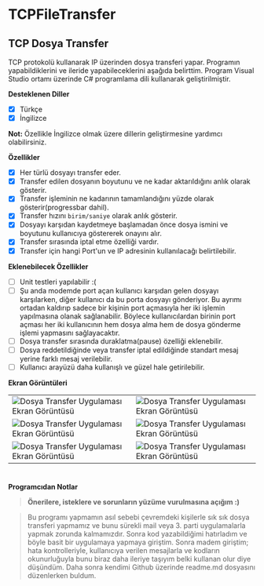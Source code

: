 # TCPFileTransfer
## TCP Dosya Transfer
TCP protokolü kullanarak IP üzerinden dosya transferi yapar. Programın yapabildiklerini ve ileride yapabileceklerini aşağıda belirttim. Program Visual Studio ortamı üzerinde C# programlama dili kullanarak geliştirilmiştir.

<b>Desteklenen Diller</b>
- [x] Türkçe
- [x] İngilizce

**Not:** Özellikle İngilizce olmak üzere dillerin geliştirmesine yardımcı olabilirsiniz.

<b>Özellikler</b>

- [x] Her türlü dosyayı transfer eder.
- [x] Transfer edilen dosyanın boyutunu ve ne kadar aktarıldığını anlık olarak gösterir.
- [x] Transfer işleminin ne kadarının tamamlandığını yüzde olarak gösterir(progressbar dahil).
- [x] Transfer hızını `birim/saniye` olarak anlık gösterir.
- [x] Dosyayı karşıdan kaydetmeye başlamadan önce dosya ismini ve boyutunu kullanıcıya göstererek onayını alır.
- [x] Transfer sırasında iptal etme özelliği vardır.
- [x] Transfer için hangi Port'un ve IP adresinin kullanılacağı belirtilebilir.

<b>Eklenebilecek Özellikler</b>

- [ ] Unit testleri yapılabilir :(
- [ ] Şu anda modemde port açan kullanıcı karşıdan gelen dosyayı karşılarken, diğer kullanıcı da bu porta dosyayı gönderiyor. Bu ayrımı ortadan kaldırıp sadece bir kişinin port açmasıyla her iki işlemin yapılmasına olanak sağlanabilir. Böylece kullanıcılardan birinin port açması her iki kullanıcının hem dosya alma hem de dosya gönderme işlemi yapmasını sağlayacaktır.
- [ ] Dosya transfer sırasında duraklatma(pause) özelliği eklenebilir.
- [ ] Dosya reddetildiğinde veya transfer iptal edildiğinde standart mesaj yerine farklı mesaj verilebilir.
- [ ] Kullanıcı arayüzü daha kullanışlı ve güzel hale getirilebilir.

<b>Ekran Görüntüleri</b>

|   |   |
|---|---|
| ![Dosya Transfer Uygulaması Ekran Görüntüsü](http://firateski.com/images/file_transfer_img001.png) | ![Dosya Transfer Uygulaması Ekran Görüntüsü](http://firateski.com/images/file_transfer_img002.png) |
| ![Dosya Transfer Uygulaması Ekran Görüntüsü](http://firateski.com/images/file_transfer_img003.png) | ![Dosya Transfer Uygulaması Ekran Görüntüsü](http://firateski.com/images/file_transfer_img004.png) |
| ![Dosya Transfer Uygulaması Ekran Görüntüsü](http://firateski.com/images/file_transfer_img005.png) | ![Dosya Transfer Uygulaması Ekran Görüntüsü](http://firateski.com/images/file_transfer_img006.png) |


#
<b>Programcıdan Notlar</b>
> <b>Önerilere, isteklere ve sorunların yüzüme vurulmasına açığım :)</b>

> Bu programı yapmamın asıl sebebi çevremdeki kişilerle sık sık dosya transferi yapmamız ve bunu sürekli mail veya 3. parti uygulamalarla yapmak zorunda kalmamızdır. Sonra kod yazabildiğimi hatırladım ve böyle basit bir uygulamaya yapmaya giriştim. Sonra madem giriştim; hata kontrolleriyle, kullanıcıya verilen mesajlarla ve kodların okunurluğuyla bunu biraz daha ileriye taşıyım belki kullanan olur diye düşündüm. Daha sonra kendimi Github üzerinde readme.md dosyasını düzenlerken buldum.
